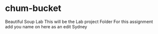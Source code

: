 # chum-bucket
 Beautiful Soup Lab
 This will be the Lab project Folder For this assignment add you name on here as an edit
Sydney 